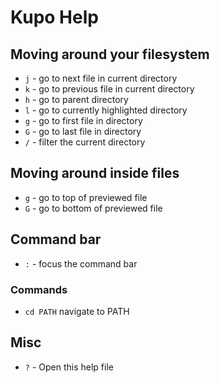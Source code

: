 # Kupo Help

## Moving around your filesystem

* `j` - go to next file in current directory
* `k` - go to previous file in current directory
* `h` - go to parent directory
* `l` - go to currently highlighted directory
* `g` - go to first file in directory
* `G` - go to last file in directory
* `/` - filter the current directory

## Moving around inside files

* `g` - go to top of previewed file
* `G` - go to bottom of previewed file

## Command bar

* `:` - focus the command bar

### Commands

* `cd PATH` navigate to PATH

## Misc

* `?` - Open this help file
